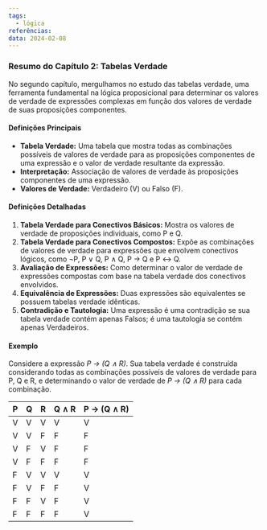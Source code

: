 ```yaml
---
tags:
  - lógica
referências: 
data: 2024-02-08
---
```

### Resumo do Capítulo 2: Tabelas Verdade

No segundo capítulo, mergulhamos no estudo das tabelas verdade, uma ferramenta fundamental na lógica proposicional para determinar os valores de verdade de expressões complexas em função dos valores de verdade de suas proposições componentes.

#### Definições Principais

- **Tabela Verdade:** Uma tabela que mostra todas as combinações possíveis de valores de verdade para as proposições componentes de uma expressão e o valor de verdade resultante da expressão.
- **Interpretação:** Associação de valores de verdade às proposições componentes de uma expressão.
- **Valores de Verdade:** Verdadeiro (V) ou Falso (F).

#### Definições Detalhadas

1. **Tabela Verdade para Conectivos Básicos:** Mostra os valores de verdade de proposições individuais, como P e Q.
2. **Tabela Verdade para Conectivos Compostos:** Expõe as combinações de valores de verdade para expressões que envolvem conectivos lógicos, como ¬P, P ∨ Q, P ∧ Q, P → Q e P ↔ Q.
3. **Avaliação de Expressões:** Como determinar o valor de verdade de expressões compostas com base na tabela verdade dos conectivos envolvidos.
4. **Equivalência de Expressões:** Duas expressões são equivalentes se possuem tabelas verdade idênticas.
5. **Contradição e Tautologia:** Uma expressão é uma contradição se sua tabela verdade contém apenas Falsos; é uma tautologia se contém apenas Verdadeiros.

#### Exemplo

Considere a expressão *P → (Q ∧ R)*. Sua tabela verdade é construída considerando todas as combinações possíveis de valores de verdade para P, Q e R, e determinando o valor de verdade de *P → (Q ∧ R)* para cada combinação.

| P | Q | R | Q ∧ R | P → (Q ∧ R) |
|---|---|---|-------|------------|
| V | V | V |   V   |      V     |
| V | V | F |   F   |      F     |
| V | F | V |   F   |      F     |
| V | F | F |   F   |      F     |
| F | V | V |   V   |      V     |
| F | V | F |   F   |      V     |
| F | F | V |   F   |      V     |
| F | F | F |   F   |      V     |
